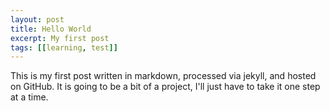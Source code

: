 ```yaml
---
layout: post
title: Hello World
excerpt: My first post
tags: [[learning, test]]
---
```


This is my first post written in markdown, processed via jekyll, and hosted on GitHub. It is going to be a bit of a project, I'll just have to take it one step at a time.  